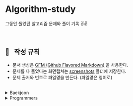 # Algorithm-study
그동안 풀었던 알고리즘 문제와 풀이 기록 ✌️✌️

<br/>

## 📌 &nbsp; 작성 규칙

- 문서 생성은 [GFM (Github Flavored Markdown)](https://help.github.com/en/github/writing-on-github) 을 사용한다.
- 문제를 다 풀었다는 화면캡쳐는 [screenshots](https://github.com/ChoiEunji0114/Algorithm-study/tree/master/posts/screenshots) 폴더에 저장한다. 
- 문제 출저와 번호로 파일명을 만든다. (파일명은 영어로)

<br/>

<details>
  <summary> Baekjoon </summary>

 <br/>

- [2178: 미로탐색](https://github.com/ChoiEunji0114/Algorithm-study/blob/master/posts/boj-2178.md)
- [2667: 단지번호 붙이기](https://github.com/ChoiEunji0114/Algorithm-study/blob/master/posts/boj-2667.md)
- [7576: 토마토](https://github.com/ChoiEunji0114/Algorithm-study/blob/master/posts/boj-7576.md)
- [1260: DFS와 BFS](https://github.com/ChoiEunji0114/Algorithm-study/blob/master/posts/boj-1260.md)
- [1697: 숨바꼭질](https://github.com/ChoiEunji0114/Algorithm-study/blob/master/posts/boj-1697.md)
- [1463: 1로 만들기](https://github.com/ChoiEunji0114/Algorithm-study/blob/master/posts/boj-1463.md)
- [9095: 1 2 3 더하기](https://github.com/ChoiEunji0114/Algorithm-study/blob/master/posts/boj-9095.md)
- [1003: 피보나치 함수](https://github.com/ChoiEunji0114/Algorithm-study/blob/master/posts/boj-1003.md)
- [2579: 계단 오르기](https://github.com/ChoiEunji0114/Algorithm-study/blob/master/posts/boj-2579.md)
- [1149: RGB거리](https://github.com/ChoiEunji0114/Algorithm-study/blob/master/posts/boj-1149.md)
- [1012: 유기농 배추](https://github.com/ChoiEunji0114/Algorithm-study/blob/master/posts/boj-1012.md)
- [11403: 경로 찾기](https://github.com/ChoiEunji0114/Algorithm-study/blob/master/posts/boj-11403.md)
- [11724: 연결 요소의 개수](https://github.com/ChoiEunji0114/Algorithm-study/blob/master/posts/boj-11724.md)
- [2583: 영역 구하기](https://github.com/ChoiEunji0114/Algorithm-study/blob/master/posts/boj-2583.md)
- [2468: 안전 영역](https://github.com/ChoiEunji0114/Algorithm-study/blob/master/posts/boj-2468.md)
- [7562: 나이트의 이동](https://github.com/ChoiEunji0114/Algorithm-study/blob/master/posts/boj-7562.md)
- [10026: 적록색약](https://github.com/ChoiEunji0114/Algorithm-study/blob/master/posts/boj-10026.md)
- [1389: 케빈 베이컨의 6단계 법칙](https://github.com/ChoiEunji0114/Algorithm-study/blob/master/posts/boj-1389.md)
- [2644: 촌수계산](https://github.com/ChoiEunji0114/Algorithm-study/blob/master/posts/boj-2644.md)
- [1987: 알파벳](https://github.com/ChoiEunji0114/Algorithm-study/blob/master/posts/boj-1987.md)
- [2206: 벽 부수고 이동하기](https://github.com/ChoiEunji0114/Algorithm-study/blob/master/posts/boj-2206.md)
- [2573: 빙산](https://github.com/ChoiEunji0114/Algorithm-study/blob/master/posts/boj-2573.md)
- [2146: 다리 만들기](https://github.com/ChoiEunji0114/Algorithm-study/blob/master/posts/boj-2146.md)
- [2309: 일곱 난쟁이](https://github.com/ChoiEunji0114/Algorithm-study/blob/master/posts/boj-2309.md)
- [14501: 퇴사](https://github.com/ChoiEunji0114/Algorithm-study/blob/master/posts/boj-14501.md)
- [9466: 텀 프로젝트](https://github.com/ChoiEunji0114/Algorithm-study/blob/master/posts/boj-9466.md)
- [14502: 연구소](https://github.com/ChoiEunji0114/Algorithm-study/blob/master/posts/boj-14502.md)
- [1929: 소수 구하기](https://github.com/ChoiEunji0114/Algorithm-study/blob/master/posts/boj-1929.md)
- [11399: ATM](https://github.com/ChoiEunji0114/Algorithm-study/blob/master/posts/boj-11399.md)
- [11047: 동전0](https://github.com/ChoiEunji0114/Algorithm-study/blob/master/posts/boj-11047.md)
- [1931: 회의실배정](https://github.com/ChoiEunji0114/Algorithm-study/blob/master/posts/boj-1931.md)
- [5585: 거스름돈](https://github.com/ChoiEunji0114/Algorithm-study/blob/master/posts/boj-5585.md)
- [2217: 로프](https://github.com/ChoiEunji0114/Algorithm-study/blob/master/posts/boj-2217.md)
- [1932: 정수 삼각형](https://github.com/ChoiEunji0114/Algorithm-study/blob/master/posts/boj-1932.md)
- [2156: 포도주 시식](https://github.com/ChoiEunji0114/Algorithm-study/blob/master/posts/boj-2156.md)
- [1912: 연속합](https://github.com/ChoiEunji0114/Algorithm-study/blob/master/posts/boj-1912.md)
- [11559: Puyo puyo](https://github.com/ChoiEunji0114/Algorithm-study/blob/master/posts/boj-11559.md)
- [1182: 부분 수열의 합](https://github.com/ChoiEunji0114/Algorithm-study/blob/master/posts/boj-1182.md)
- [2606 : 바이러스](https://github.com/ChoiEunji0114/Algorithm-study/blob/master/posts/boj-2606.md)
- [4963 : 섬의 개수](https://github.com/ChoiEunji0114/Algorithm-study/blob/master/posts/boj-4963.md)
- [2748 : 피보나치 수 2](https://github.com/choidam/Algorithm-study/blob/master/posts/boj-2748.md)
- [11053 : 가장 긴 증가하는 부분 수열](https://github.com/choidam/Algorithm-study/blob/master/posts/boj-11053.md)
- [1753 : 최단경로](https://github.com/choidam/Algorithm-study/blob/master/posts/boj-1753.md)
- [1916 : 최소비용 구하기](https://github.com/choidam/Algorithm-study/blob/master/posts/boj-1916.md)
- [10870 : 피보나치수 5](https://github.com/choidam/Algorithm-study/blob/master/posts/boj-10870.md)
- [11725 : 트리의 부모 찾기](https://github.com/choidam/Algorithm-study/blob/master/posts/boj-11725.md)
- [3055 : 탈출](https://github.com/choidam/Algorithm-study/blob/master/posts/boj-3055.md)
- [2589 : 보물섬](https://github.com/choidam/Algorithm-study/blob/master/posts/boj-2589.md)
- [2839 : 설탕 배달](https://github.com/choidam/Algorithm-study/blob/master/posts/boj-2839.md)
- [16236 : 아기 상어](https://github.com/choidam/Algorithm-study/blob/master/posts/boj-16236.md)
- [11052 : 카드 구매하기](https://github.com/choidam/Algorithm-study/blob/master/posts/boj-11052.md)
- [2798 : 블랙잭](https://github.com/choidam/Algorithm-study/blob/master/posts/boj-2798.md)
- [1937 : 욕심쟁이 판다](https://github.com/choidam/Algorithm-study/blob/master/posts/boj-1937.md)
- [2231 : 분해합](https://github.com/choidam/Algorithm-study/blob/master/posts/boj-2231.md)
- [10451 : 순열 사이클](https://github.com/choidam/Algorithm-study/blob/master/posts/boj-10451.md)
- [13460 : 구슬 탈출2](https://github.com/choidam/Algorithm-study/blob/master/posts/boj-13460.md)
- [1541 : 잃어버린 괄호](https://github.com/choidam/Algorithm-study/blob/master/posts/boj-1541.md)
- [1167 : 트리의 지름](https://github.com/choidam/Algorithm-study/blob/master/posts/boj-1167.md)

</details>

<details>
  <summary> Programmers </summary>

 <br/>

- [가운데 글자 가져오기](https://github.com/ChoiEunji0114/Algorithm-study/blob/master/posts/programmers_12903.md)
- [완주하지 못한 선수](https://github.com/ChoiEunji0114/Algorithm-study/blob/master/posts/programmers_42576.md)
- [두 정수 사이의 합](https://github.com/ChoiEunji0114/Algorithm-study/blob/master/posts/programmers_12912.md)
- [모의고사](https://github.com/ChoiEunji0114/Algorithm-study/blob/master/posts/programmers_42840.md)
- [2016년](https://github.com/ChoiEunji0114/Algorithm-study/blob/master/posts/programmers_12901.md)
- [k번째수](https://github.com/ChoiEunji0114/Algorithm-study/blob/master/posts/programmers_42748.md)
- [서울에서 김서방 찾기](https://github.com/ChoiEunji0114/Algorithm-study/blob/master/posts/programmers_12919.md)
- [체육복](https://github.com/ChoiEunji0114/Algorithm-study/blob/master/posts/programmers_42862.md)
- [수박수박수박수박수?](https://github.com/ChoiEunji0114/Algorithm-study/blob/master/posts/programmers_12922.md)
- [문자열을 정수로](https://github.com/ChoiEunji0114/Algorithm-study/blob/master/posts/programmers_12925.md)
- [2020 카카오공채 문자열 압축](https://github.com/ChoiEunji0114/Algorithm-study/blob/master/posts/programmers_60057.md)
- [2018 kakao blind recruiment 1차 비밀지도](https://github.com/ChoiEunji0114/Algorithm-study/blob/master/posts/programmers_17681.md)
- [2018 kakao blind recruiment 1차 다트게임](https://github.com/ChoiEunji0114/Algorithm-study/blob/master/posts/programmers_17682.md)
- [2019 kakao blind recruiment 실패율](https://github.com/ChoiEunji0114/Algorithm-study/blob/master/posts/programmers_42889.md)
- [서머코딩/윈터코딩(~2018) 예산](https://github.com/ChoiEunji0114/Algorithm-study/blob/master/posts/programmers_42889.md)
- [기능개발](https://github.com/ChoiEunji0114/Algorithm-study/blob/master/posts/programmers_42586.md)
- [프린터](https://github.com/ChoiEunji0114/Algorithm-study/blob/master/posts/programmers_42587.md)
- [탑](https://github.com/ChoiEunji0114/Algorithm-study/blob/master/posts/programmers_42588.md)
- [주식가격](https://github.com/ChoiEunji0114/Algorithm-study/blob/master/posts/programmers_42584.md)
- [전화번호 목록](https://github.com/ChoiEunji0114/Algorithm-study/blob/master/posts/programmers_42577.md)
- [최댓값과 최솟값](https://github.com/ChoiEunji0114/Algorithm-study/blob/master/posts/programmers_12939.md)
- [H index](https://github.com/ChoiEunji0114/Algorithm-study/blob/master/posts/programmers_42747.md)
- [124 나라의 숫자](https://github.com/ChoiEunji0114/Algorithm-study/blob/master/posts/programmers_12899.md)
- [가장 큰 수](https://github.com/ChoiEunji0114/Algorithm-study/blob/master/posts/programmers_42746.md)
- [타겟 넘버](https://github.com/ChoiEunji0114/Algorithm-study/blob/master/posts/programmers_43165.md)
- [카펫](https://github.com/ChoiEunji0114/Algorithm-study/blob/master/posts/programmers_42842.md)
- [다음 큰 숫자](https://github.com/ChoiEunji0114/Algorithm-study/blob/master/posts/programmers_12911.md)
- [서머코딩/윈터코딩(~2018) 스킬트리](https://github.com/ChoiEunji0114/Algorithm-study/blob/master/posts/programmers_49993.md)
- [숫자의 표현](https://github.com/ChoiEunji0114/Algorithm-study/blob/master/posts/programmers_12924.md)
- [땅 따먹기](https://github.com/ChoiEunji0114/Algorithm-study/blob/master/posts/programmers_12913.md)
- [위장](https://github.com/ChoiEunji0114/Algorithm-study/blob/master/posts/programmers_42578.md)
- [큰 수 만들기](https://github.com/ChoiEunji0114/Algorithm-study/blob/master/posts/programmers_42883.md)
- [JadenCase 문자열 만들기](https://github.com/ChoiEunji0114/Algorithm-study/blob/master/posts/programmers_12951.md)
- [2017 카카오예선 카카오프렌즈 컬러링북](https://github.com/ChoiEunji0114/Algorithm-study/blob/master/posts/programmers_1829.md)
- [소수 찾기](https://github.com/ChoiEunji0114/Algorithm-study/blob/master/posts/programmers_42839.md)
- [서머코딩/윈터코딩(2019) 멀쩡한 사각형](https://github.com/ChoiEunji0114/Algorithm-study/blob/master/posts/programmers_62048.md)
- [N개의 최소공배수](https://github.com/ChoiEunji0114/Algorithm-study/blob/master/posts/programmers_12953.md)
- [올바른 괄호](https://github.com/ChoiEunji0114/Algorithm-study/blob/master/posts/programmers_12909.md)
- [행렬의 곱셈](https://github.com/ChoiEunji0114/Algorithm-study/blob/master/posts/programmers_12949.md)
- [더 맵게](https://github.com/ChoiEunji0114/Algorithm-study/blob/master/posts/programmers_42626.md)
- [구명보트](https://github.com/ChoiEunji0114/Algorithm-study/blob/master/posts/programmers_42885.md)
- [나누어 떨어지는 숫자 배열](https://github.com/ChoiEunji0114/Algorithm-study/blob/master/posts/programmers_12910.md)
- [같은숫자](https://github.com/ChoiEunji0114/Algorithm-study/blob/master/posts/programmers_12906.md)
- [2019 카카오 인턴십 : 크레인 인형뽑기 게임 ](https://github.com/ChoiEunji0114/Algorithm-study/blob/master/posts/programmers_64601.md)
- [하샤드 수 ](https://github.com/ChoiEunji0114/Algorithm-study/blob/master/posts/programmers_12947.md)
- [2020 카카오 인턴십 : 키패드 누르기 ](https://github.com/ChoiEunji0114/Algorithm-study/blob/master/posts/programmers_67256.md)
- [다리를 지나는 트럭 ](https://github.com/ChoiEunji0114/Algorithm-study/blob/master/posts/programmers_42583.md)
- [2017 팁스타운 : 짝지어 제거하기](https://github.com/ChoiEunji0114/Algorithm-study/blob/master/posts/programmers_12973.md)
- [Summer/Winter Coding(~2018) : 점프와 순간 이동](https://github.com/ChoiEunji0114/Algorithm-study/blob/master/posts/programmers_12980.md)
- [Summer/Winter Coding(~2018) : 영어 끝말잇기 이동](https://github.com/ChoiEunji0114/Algorithm-study/blob/master/posts/programmers_12981.md)
- [Summer/Winter Coding(~2018) : 소수 만들기](https://github.com/choidam/Algorithm-study/blob/master/posts/programmers_12977.md)
- [2018 kakao blind recruiment : 뉴스 클러스팅](https://github.com/choidam/Algorithm-study/blob/master/posts/programmers_17677.md)
- [2019 kakao blind recruiment : 오픈채팅방](https://github.com/choidam/Algorithm-study/blob/master/posts/programmers_42888.md)
- [2017 팁스타운 : 예상 대진표](https://github.com/choidam/Algorithm-study/blob/master/posts/programmers_12985.md)
- [2018 kakao blind recruiment : 프렌즈 4블록](https://github.com/choidam/Algorithm-study/blob/master/posts/programmers_17679.md)
- [2018 kakao blind recruiment 3차 : 방금그곡](https://github.com/choidam/Algorithm-study/blob/master/posts/programmers_17683.md)
- [2018 kakao blind recruiment : 캐시](https://github.com/choidam/Algorithm-study/blob/master/posts/programmers_17680.md)
- [2018 kakao blind recruiment : 파일명 정렬](https://github.com/choidam/Algorithm-study/blob/master/posts/programmers_17686.md)
- [2018 kakao blind recruiment : 압축](https://github.com/choidam/Algorithm-study/blob/master/posts/programmers_17684.md)
- [2020 kakao blind recruiment : 괄호 변환](https://github.com/choidam/Algorithm-study/blob/master/posts/programmers_60058.md)
- [네트워크](https://github.com/choidam/Algorithm-study/blob/master/posts/programmers_43162.md)
- [단어 변환](https://github.com/choidam/Algorithm-study/blob/master/posts/programmers_43163.md)
- [두 개 뽑아서 더하기](https://github.com/choidam/Algorithm-study/blob/master/posts/programmers_68644.md)
- [내적](https://github.com/choidam/Algorithm-study/blob/master/posts/programmers_70128.md)
- [3진법 뒤집기](https://github.com/choidam/Algorithm-study/blob/master/posts/programmers_68935.md)
- [2019 카카오 개발자 겨울 인턴십 : 튜플](https://github.com/choidam/Algorithm-study/blob/master/posts/programmers_64065.md)

</details>

